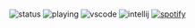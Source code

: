 ### 


![status](https://img.shields.io/endpoint?url=https://dev.discordprofiles.me/api/badge/status/529788328405499905?simple=true)
![playing](https://img.shields.io/endpoint?url=https://dev.discordprofiles.me/api/badge/playing/529788328405499905)
![vscode](https://img.shields.io/endpoint?url=https://dev.discordprofiles.me/api/badge/vscode/529788328405499905)
![intellij](https://img.shields.io/endpoint?url=https://dev.discordprofiles.me/api/badge/intellij/529788328405499905)
[![spotify](https://dev.discordprofiles.me/api/badge/spotify/529788328405499905)](https://dev.discordprofiles.me/openspotify/529788328405499905)

<!--
**advaith1/advaith1** is a ✨ _special_ ✨ repository because its `README.md` (this file) appears on your GitHub profile.

Here are some ideas to get you started:

- 🔭 I’m currently working on ...
- 🌱 I’m currently learning ...
- 👯 I’m looking to collaborate on ...
- 🤔 I’m looking for help with ...
- 💬 Ask me about ...
- 📫 How to reach me: ...
- 😄 Pronouns: ...
- ⚡ Fun fact: ...
-->
